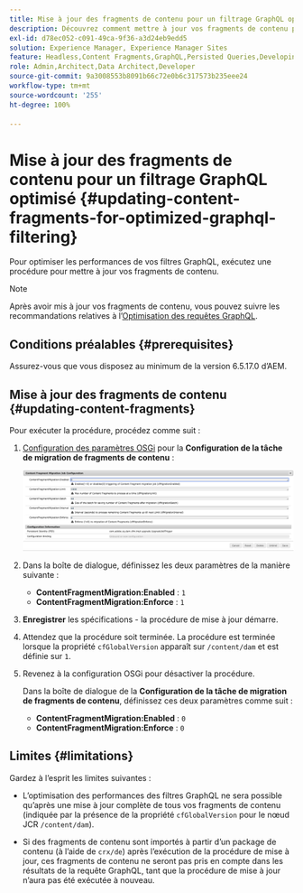 ```yaml
---
title: Mise à jour des fragments de contenu pour un filtrage GraphQL optimisé
description: Découvrez comment mettre à jour vos fragments de contenu pour le filtrage GraphQL optimisé dans Adobe Experience Manager pour une diffusion de contenu découplée.
exl-id: d78ec052-c091-49ca-9f36-a3d24eb9edd5
solution: Experience Manager, Experience Manager Sites
feature: Headless,Content Fragments,GraphQL,Persisted Queries,Developing
role: Admin,Architect,Data Architect,Developer
source-git-commit: 9a3008553b8091b66c72e0b6c317573b235eee24
workflow-type: tm+mt
source-wordcount: '255'
ht-degree: 100%

---
```


# Mise à jour des fragments de contenu pour un filtrage GraphQL optimisé {#updating-content-fragments-for-optimized-graphql-filtering}

Pour optimiser les performances de vos filtres GraphQL, exécutez une procédure pour mettre à jour vos fragments de contenu.

>[!NOTE]
>
>Après avoir mis à jour vos fragments de contenu, vous pouvez suivre les recommandations relatives à l’[Optimisation des requêtes GraphQL](/help/sites-developing/headless/graphql-api/graphql-optimization.md).

## Conditions préalables {#prerequisites}

Assurez-vous que vous disposez au minimum de la version 6.5.17.0 d’AEM.

## Mise à jour des fragments de contenu {#updating-content-fragments}

Pour exécuter la procédure, procédez comme suit :

1. [Configuration des paramètres OSGi](/help/sites-deploying/configuring-osgi.md) pour la **Configuration de la tâche de migration de fragments de contenu** :

   ![Configuration de la tâche de migration de fragments de contenu OSGi](assets/cfm-graphql-update-01.png "Configuration de la tâche de migration de fragments de contenu OSGi")

1. Dans la boîte de dialogue, définissez les deux paramètres de la manière suivante :

   * **ContentFragmentMigration:Enabled** : `1`
   * **ContentFragmentMigration:Enforce** : `1`

1. **Enregistrer** les spécifications - la procédure de mise à jour démarre.

1. Attendez que la procédure soit terminée. La procédure est terminée lorsque la propriété `cfGlobalVersion` apparaît sur `/content/dam` et est définie sur `1`.

1. Revenez à la configuration OSGi pour désactiver la procédure.

   Dans la boîte de dialogue de la **Configuration de la tâche de migration de fragments de contenu**, définissez ces deux paramètres comme suit :

   * **ContentFragmentMigration:Enabled** : `0`
   * **ContentFragmentMigration:Enforce** : `0`

## Limites {#limitations}

Gardez à l’esprit les limites suivantes :

* L’optimisation des performances des filtres GraphQL ne sera possible qu’après une mise à jour complète de tous vos fragments de contenu (indiquée par la présence de la propriété `cfGlobalVersion` pour le nœud JCR `/content/dam`).

* Si des fragments de contenu sont importés à partir d’un package de contenu (à l’aide de `crx/de`) après l’exécution de la procédure de mise à jour, ces fragments de contenu ne seront pas pris en compte dans les résultats de la requête GraphQL, tant que la procédure de mise à jour n’aura pas été exécutée à nouveau.
